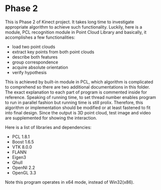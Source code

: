 # Phase 2
This is Phase 2 of Kinect project. It takes long time to investigate appropriate algorithm to achieve such functionality. Luckily, here is a module, PCL recognition module in Point Cloud Library and basically, it accomplishes a few functionalities:
* load two point clouds
* extract key points from both point clouds
* describe both features
* group correspondence
* acquire absolute orientation
* verify hypothesis

This is achieved by built-in module in PCL, which algorithm is complicated to comprehend so there are two additional documentations in this folder. The exact explanation to each part of program is commented inside for reference. Speaking of running time, to set thread number enables program to run in parallel fashion but running time is still prolix. Therefore, this algorithm or implementation should be modified or at least fastened to fit into final design. Since the output is 3D point cloud, test image and video are supplemented for showing the interaction. 

Here is a list of libraries and dependencies:
* PCL 1.8.1
* Boost 1.6.5
* VTK 8.0.0
* FLANN
* Eigen3
* Qhull
* OpenNI 2.2
* OpenGL 3.3

Note this program operates in x64 mode, instead of Win32(x86).
